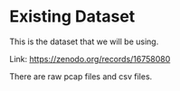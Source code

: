 # Existing Dataset
This is the dataset that we will be using.

Link: https://zenodo.org/records/16758080

There are raw pcap files and csv files.
